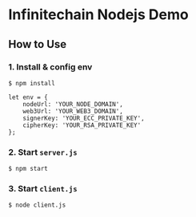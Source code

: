 # Infinitechain Nodejs Demo
## How to Use
### 1. Install & config env
```
$ npm install
```
```
let env = {
    nodeUrl: 'YOUR_NODE_DOMAIN',
    web3Url: 'YOUR_WEB3_DOMAIN',
    signerKey: 'YOUR_ECC_PRIVATE_KEY',
    cipherKey: 'YOUR_RSA_PRIVATE_KEY'
};
```

### 2. Start `server.js`
```
$ npm start
```

### 3. Start `client.js`
```
$ node client.js
```
